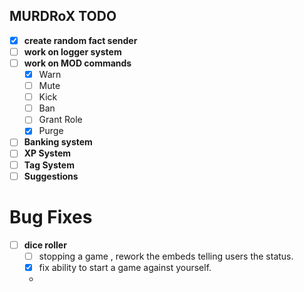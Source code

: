 ## MURDRoX TODO 

* [x] **create random fact sender**
* [ ] **work on logger system**
* [ ] **work on MOD commands**
    * [x] Warn 
    * [ ] Mute
    * [ ] Kick 
    * [ ] Ban 
    * [ ] Grant Role 
    * [x] Purge
* [ ] **Banking system**
* [ ] **XP System**
* [ ] **Tag System**
* [ ] **Suggestions**

# Bug Fixes
* [ ] **dice roller**
    * [ ] stopping a game , rework the embeds telling users the status.
    * [x] fix ability to start a game against yourself.
    *


